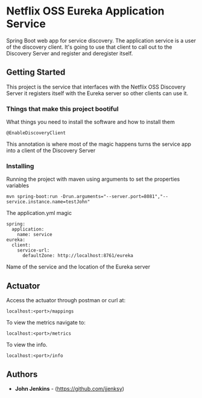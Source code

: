 # Netflix OSS Eureka Application Service
Spring Boot web app for service discovery.  The application service is a user of the discovery client. It's going to use that client to call out to the Discovery Server and register and deregister itself.


## Getting Started

This project is the service that interfaces with the Netflix OSS Discovery Server it registers itself with the Eureka server so other clients can use it.
### Things that make this project bootiful

What things you need to install the software and how to install them

```
@EnableDiscoveryClient
```
This annotation is where most of the magic happens turns the service app into a client of the Discovery Server

### Installing

Running the project with maven using arguments to set the properties variables

```
mvn spring-boot:run -Drun.arguments="--server.port=8081","--service.instance.name=testJohn"
```
The application.yml magic
```
spring:
  application:
    name: service
eureka:
  client:
    service-url:
      defaultZone: http://localhost:8761/eureka
```
Name of the service and the location of the Eureka server


## Actuator
Access the actuator through postman or curl at:
```
localhost:<port>/mappings
```
To view the metrics navigate to:

```
localhost:<port>/metrics
```
To view the info.
```
localhost:<port>/info
```


## Authors

* **John Jenkins** - (https://github.com/jjenksy)